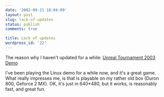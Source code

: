 ```yaml
---
date: '2002-09-21 18:04:09'
layout: post
slug: lack-of-updates
status: publish
comments: true

title: Lack of updates
wordpress_id: '22'
---
```



The reason why I haven't updated for a while: [Unreal Tournament 2003 Demo](http://www.unrealtournament2003.com)  

I've been playing the Linux demo for a while now, and it's a great game. What really impresses me, is that is playable on my rather old box (Duron 800, Geforce 2 MX). OK, it's just in 640*480, but it works, is reasonably fast, and great fun.

